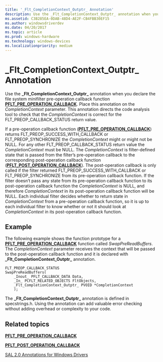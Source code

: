 ```yaml
---
title: '_Flt_CompletionContext_Outptr_ Annotation'
description: Use the _Flt_CompletionContext_Outptr_ annotation when you declare the file system minifilter pre-operation callback function PFLT_PRE_OPERATION_CALLBACK.
ms.assetid: C3B285EA-0DAB-48D4-AE2F-CB4FBB30EF15
ms.author: windowsdriverdev
ms.date: 04/20/2017
ms.topic: article
ms.prod: windows-hardware
ms.technology: windows-devices
ms.localizationpriority: medium
---
```


# \_Flt\_CompletionContext\_Outptr\_ Annotation


Use the **\_Flt\_CompletionContext\_Outptr\_** annotation when you declare the file system minifilter pre-operation callback function [**PFLT\_PRE\_OPERATION\_CALLBACK**](https://msdn.microsoft.com/library/windows/hardware/ff551109). Place this annotation on the *CompletionContext* parameter. This annotation directs the code analysis tool to check that the *CompletionContext* is correct for the FLT\_PREOP\_CALLBACK\_STATUS return value.

If a pre-operation callback function ([**PFLT\_PRE\_OPERATION\_CALLBACK**](https://msdn.microsoft.com/library/windows/hardware/ff551109)) returns FLT\_PREOP\_SUCCESS\_WITH\_CALLBACK or FLT\_PREOP\_SYNCHRONIZE the *CompletionContext* might or might not be NULL. For any other FLT\_PREOP\_CALLBACK\_STATUS return value the *CompletionContext* must be NULL. The *CompletionContext* is filter-defined state that is passed from the filter’s pre-operation callback to the corresponding post-operation callback function ([**PFLT\_POST\_OPERATION\_CALLBACK**](https://msdn.microsoft.com/library/windows/hardware/ff551107)). The post-operation callback is only called if the filter returned FLT\_PREOP\_SUCCESS\_WITH\_CALLBACK or FLT\_PREOP\_SYNCHRONIZE from its pre-operation callback function. If the filter doesn’t pass any state from its pre-operation callback function to its post-operation callback function the *CompletionContext* is NULL, and therefore *CompletionContext* in its post-operation callback function will be NULL. Each individual filter decides whether to return state in *CompletionContext* from a pre-operation callback function, so it is up to each individual filter to know whether or not it should look at *CompletionContext* in its post-operation callback function.

## <span id="Example"></span><span id="example"></span><span id="EXAMPLE"></span>Example


The following example shows the function prototype for a [**PFLT\_PRE\_OPERATION\_CALLBACK**](https://msdn.microsoft.com/library/windows/hardware/ff551109) function called *SwapPreReadBuffers*. The *CompletionContext* parameter receives the context that will be passed to the post-operation callback function and it is declared with **\_Flt\_CompletionContext\_Outptr\_** annotation.

```ManagedCPlusPlus
FLT_PREOP_CALLBACK_STATUS
SwapPreReadBuffers(
    _Inout_ PFLT_CALLBACK_DATA Data,
    _In_ PCFLT_RELATED_OBJECTS FltObjects,
    _Flt_CompletionContext_Outptr_ PVOID *CompletionContext
    );

```

The **\_Flt\_CompletionContext\_Outptr\_** annotation is defined in specstrings.h. Using the annotation can add valuable error checking without adding overhead or complexity to your code.

## <span id="related_topics"></span>Related topics


[**PFLT\_PRE\_OPERATION\_CALLBACK**](https://msdn.microsoft.com/library/windows/hardware/ff551109)

[**PFLT\_POST\_OPERATION\_CALLBACK**](https://msdn.microsoft.com/library/windows/hardware/ff551107)

[SAL 2.0 Annotations for Windows Drivers](sal-2-annotations-for-windows-drivers.md)

 

 

